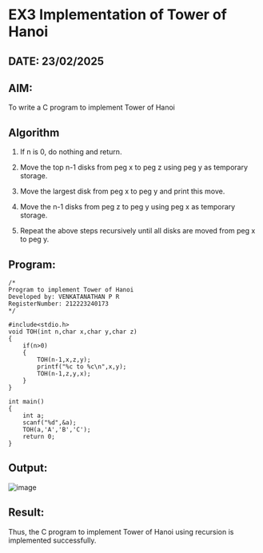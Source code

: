 # EX3 Implementation of Tower of Hanoi
## DATE: 23/02/2025
## AIM:
To write a C program to implement Tower of Hanoi

## Algorithm

1. If n is 0, do nothing and return.

2. Move the top n-1 disks from peg x to peg z using peg y as temporary storage.

3. Move the largest disk from peg x to peg y and print this move.

4. Move the n-1 disks from peg z to peg y using peg x as temporary storage.

5. Repeat the above steps recursively until all disks are moved from peg x to peg y.

## Program:
```
/*
Program to implement Tower of Hanoi
Developed by: VENKATANATHAN P R
RegisterNumber: 212223240173
*/

#include<stdio.h>
void TOH(int n,char x,char y,char z)
{
    if(n>0)
    {
        TOH(n-1,x,z,y);
        printf("%c to %c\n",x,y);
        TOH(n-1,z,y,x);
    }
}

int main()
{
    int a;
    scanf("%d",&a);
    TOH(a,'A','B','C');
    return 0;
}
```

## Output:
![image](https://github.com/user-attachments/assets/a0eabf58-7041-47cd-83b1-0579565db275)

## Result:
Thus, the C program to implement Tower of Hanoi using recursion is implemented successfully.
